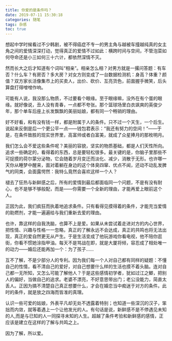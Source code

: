 ```yaml
---
title: 你爱的是条件吗？
date: 2019-07-11 15:30:18
categories: 随笔
tags: 杂感
toc: true
---
```

想起中学时候看过不少韩剧，被不得癌症不专一的男主角与越被车撞越纯真的女主角之间的爱情深深打动，觉得真正的爱情不过如此：横跨时间与空间，不管泡菜如何夺命还是小三如何三十六计，都依然深情不灭。

然而长大之后才知道有个词叫“相亲”。相亲怎么相？对男方就是一撂问答题：有车否？什么车？有房否？多大房？对女方则变成了一台数据检测机：身高？体重？颜值？双方家长活像集市上的买卖人，出价、砍价、互亮货色，前面握手微笑，后头算盘打得噌噌作响。

可能有人说，我没那么物质，不过要看个眼缘。至于眼缘嘛，没外在有个蛋的眼缘。就好像说，丑人没有青春，一点都不夸张。那个篮球场里白衣飒爽的英俊少年，那个单车后座上长发飘飘的美丽姑娘，都有同一个畅销的理由。

好不好看，和有没有钱一样，都是附属于人的条件。只不过一个天生，一个后生。说起来反倒是后一个更公平一点——钱包君表示：“我还有努力的空间！”——于是，在条件致胜的现实世界里，高富帅或者白富美，就成了众星捧月的那枚明月。

我们怎么会不爱这些条件呢？美丽的容貌，坚实的物质基础，都是人们天性所向。追求一些确定的，看得着的东西，总是要轻松很多。最关键的是，你脑子里那些不可捉摸的荷尔蒙分泌物，它会随着岁月变迁而淡化、减少，消散于无形。也许哪一天你从睡梦中醒来，面对着躺在身边的这个体臭四窜、优点不闻，还动不动乱发脾气的同类，会面露愕然：我特么竟然会喜欢这样一个人？

褪去了狂热与新鲜感之后，所有的爱情到最后都面临同一个问题，不是有没有耐心，也不是够不够般配，而是——你需要一个全新的理由，才能再爱上眼前这个人。

正因为此，我们疯狂而执着地追求条件。只有看得见摸得着的条件，才能充当爱情的助燃剂，才能一遍遍给与我们重新去爱的理由。

也许，靠这样的自我洗脑，也算不上是爱。如果从未尝试着走进对方的内心世界，把性情、兴趣与性格一一忽略，真正的了解永远不会达成，真正的共鸣也将无法出现，真正的爱自然更无从产生。于是生活变成了他玩游戏你看电视，他不陪你逛街，你看不惯她涂指甲油。每天不是骂战在即，就是大厦将倾，容忍成了相处唯一的动力——婚后还能再加一个：为了孩子……

互不了解，不是少部分人的专利。因为我们每一个人对自己都有同样的疑题：不懂自己的性情，看不清自己的爱好，对自己想要什么样的生活也摸不着头脑。连对自己都一无所知，又怎么可能了解他人？于是这些感情初学者，犹如过江之鲫，把别人的偏好，当做自己的追求。老婆不漂亮，不好意思带出门；老公没能力，简直太丢人。正因为搞不清楚自己真正想要什么，才会在婚恋当中痴迷于对方的条件。此时的条件，就是放之四海而皆准的真理。

认识一些可爱的姑娘，外表平凡却无处不透露着特别；也知道一些深沉的汉子，笨拙而内敛，就等着遇上一个让他发光的人。有句话是说，新鲜感不是不停遇见未知的人,而是与已知的人一同探寻未知的人生。超越了条件考验和新鲜感的感情，正应该是建立在这样的了解与共鸣之上。

因为了解，所以爱。






















